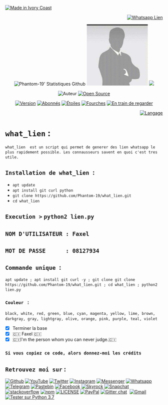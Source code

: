 <p align="left">
<a href="#"><img title="Made in Ivory Coast" src="https://img.shields.io/badge/MADE%20IN-IVORY COAST-green?colorA=%23ff0000&colorB=%23017e40"></a>
</p>
<p align="right">
<a href="#"><img title="Whatsapp Lien" src="https://img.shields.io/badge/Whatsapp%20Lien-cyan?colorA=cyan&colorB=teal"></a>
</p>
<p align="center">
<img alt="Phantom-19' Statistiques Github" src="https://github-readme-stats.vercel.app/api?username=Phantom-19&show_icons=true&include_all_commits=true&hide_border=true"/>
<img alt="profile pic" width="195px" src="https://raw.githubusercontent.com/Phantom-19/bash/master/fr.jpg"/> 
<img src="https://github-readme-stats.anuraghazra1.vercel.app/api/top-langs/?username=Phantom-19&hide=ruby,perl&hide_border=true"/>
</p> 
<p align="center"
<a href="https://github.com/Phantom-19"><img title="Auteur" src="https://img.shields.io/badge/Auteur-Faxel-red.svg?logo=github"></a>
<a href="#"><img title="Open Source" src="https://img.shields.io/badge/Open%20Source-%E2%9D%A4-green?"></a>
</p>
<p align="center">
<a href="#"><img title="Version" src="https://img.shields.io/badge/Version-base-green.svg?"></a>
<a href="https://github.com/Phantom-19/followers"><img title="Abonnés" src="https://img.shields.io/github/followers/Phantom-19?color=blue"></a>
<a href="https://github.com/Phantom-19/what_lien/stargazers/"><img title="Étoiles" src="https://img.shields.io/github/stars/Phantom-19/what_lien??color=orange"></a>
<a href="https://github.com/Phantom-19/what_lien/network/members"><img title="Fourches" src="https://img.shields.io/github/forks/Phantom-19/what_lien??color=red"></a>
<a href="https://github.com/Phantom-19/what_lien/watchers"><img title="En train de regarder" src="https://img.shields.io/github/watchers/Phantom-19/what_lien?label=Watchers&color=blue"></a>
<p align="right">
<a href="#"><img title="Langage" src="https://forthebadge.com/images/badges/made-with-python.svg"></a>
</p>


# `what_lien` :

````
what_lien  est un script qui permet de generer des lien whatsapp le plus rapidement possible. Les connausseurs savent en quoi c'est tres utile.
````

## `Installation de what_lien `:

* `apt update`
* `apt install git curl python `
* `git clone https://github.com/Phantom-19/what_lien.git`
* `cd what_lien`

## ` Execution > ` `python2 lien.py`

## ` NOM D'UTILISATEUR : Faxel    `
## ` MOT DE PASSE      : 08127934 `

##  `Commande unique `:
```
apt update ; apt install git curl -y ; git clone git clone https://github.com/Phantom-19/what_lien.git ; cd what_lien ; python2 lien.py
```


### `Couleur ` : 
````black, white, red, green, blue, cyan, magenta, yellow, lime, brown, darkgray, gray, lightgray, olive, orange, pink, purple, teal, violet````

- [x] Terminer la base 
- [x] 🇨🇮 Faxel 🇨🇮 
- [x] 🇨🇮I'm the person whom you can never judge.🇨🇮 

### `Si vous copiez ce code, alors donnez-moi les crédits` 

## `Retrouvez moi sur` :
[![Github](https://img.shields.io/badge/Github-%40Phantom--19-cyan?logo=github)](https://github.com/Phantom-19)
[![YouTube](https://img.shields.io/badge/Youtube-%40FasterAxel-red?logo=youtube)](https://www.youtube.com/c/FASTERAXEL)
[![Twitter](https://img.shields.io/twitter/follow/Faxel2020.svg?style=flat-square&label=Me%20suivre&logo=twitter)](https://twitter.com/Faxel2020)
[![Instagram](https://img.shields.io/badge/Instagram-%40faxelh-magenta?logo=instagram)](https://www.instagram.com/faxelh)
[![Messenger](https://img.shields.io/badge/Chat-Messenger-blue?logo=messenger)](https://www.messenger.com/t/faxel19)
[![Whatsapp](https://img.shields.io/badge/Whatsapp-%40Faxel-whatsapp--green?logo=whatsapp)](https://wa.me/22555709610)
[![Telegram](https://img.shields.io/badge/Telegram-%40Faxelh-cyan?logo=telegram)](https://t.me/Faxelh)
[![Pastebin](https://img.shields.io/badge/Pastebin-%40Faxel-purple?logo=pastebin)](https://pastebin.com/u/Faxel)
[![Facebook](https://img.shields.io/badge/Facebook-%40Faxel--19-teal?logo=Facebook)](https://www.facebook.com/Faxel19)
[![Skyrock](https://img.shields.io/badge/Skyrock-%40Faxel-brown?logo=skyrock)](https://Faxel.skyrock.com/profil/)
[![Snapchat](https://img.shields.io/badge/Snapchat-%40McTony64-yellow?logo=snapchat)](https://www.snapchat.com/add/mctony64)
[![stackoverflow](https://img.shields.io/badge/stackoverflow-%40Faxel-yellow?logo=stackoverflow)](https://stackoverflow.com/users/13364230/faxel?)
[![npm](https://img.shields.io/badge/npm-%40Faxel-yellow?logo=npm)](https://www.npmjs.com/~faxel)
[![LICENSE](https://img.shields.io/badge/license-MIT-lightgrey.svg?logo=License-MIT)](https://raw.githubusercontent.com/phantom-19/yutube/master/MIT)
[![PayPal](https://img.shields.io/badge/PayPal-%20donate-green.svg?logo=paypal)](https://www.paypal.me/)
[![Gitter chat](https://img.shields.io/badge/Chat-Gitter-Faxel1.svg?label=Chat&logo=gitter&style=flat-square)](https://gitter.im/Faxel1)&nbsp;
[![Gmail](https://img.shields.io/badge/-%20Email-orange.svg?logo=gmail&style=flat-square)](faxel19@gmail.com)
[![Tester sur Python 3.7](https://img.shields.io/badge/Tester-sur%20Python%203.7-blue.svg?logo=python&style=flat-square)]( https://www.python.org/downloads) 
